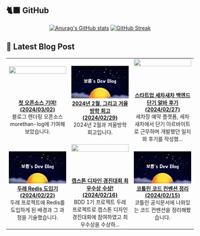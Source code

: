 ## 🐈‍⬛ GitHub

<div align = "center">
  
[![Anurag's GitHub stats](https://github-readme-stats.vercel.app/api?username=shkisme&rank_icon=github&include_all_commits=true&count_private=true&show_icons=true&theme=shades-of-purple&show=reviews,discussions_started,discussions_answered,prs_merged,prs_merged_percentage)](https://github.com/anuraghazra/github-readme-stats) 
[![GitHub Streak](https://streak-stats.demolab.com?user=shkisme&theme=shades-of-purple&card_width=350)](https://git.io/streak-stats)  
</div>

## 📝 Latest Blog Post

<table style="width: 100%; text-align: center;"><tbody><tr>
<td style="width: 25%;">
    <a href="https://shkisme.vercel.app/my-first-open-source-contribution">
        <img style="width: 100%; height: auto; aspect-ratio: 16 / 9;" src="https://www.notion.so/image/https%3A%2F%2Fprod-files-secure.s3.us-west-2.amazonaws.com%2Fb3f19c7d-afbd-41bb-a565-6804c04eb34f%2F34dc9f33-cd74-4355-9012-7d9ab326dc41%2FUntitled.png?table=block&id=1164db20-2210-4be5-90f3-d3c1be58b2f8&cache=v2"/><br/>
        <div align="center" style="font-weight: bold;">첫 오픈소스 기여! <br/> (2024/03/02)</div>
    </a>
    블로그 렌더링 오픈소스 morethan-log에 기여해보았습니다.
</td>
<td style="width: 25%;">
    <a href="https://shkisme.vercel.app/2024-02-log">
        <img style="width: 100%; height: auto; aspect-ratio: 16 / 9;" src="./myBlog.png"/><br/>
        <div align="center" style="font-weight: bold;">2024년 2월, 그리고 겨울방학 회고 <br/> (2024/02/29)</div>
    </a>
    2024년 2월과 겨울방학 회고입니다.
</td>
<td style="width: 25%;">
    <a href="https://shkisme.vercel.app/wash-car-new-car-part-time-job">
        <img style="width: 100%; height: auto; aspect-ratio: 16 / 9;" src="https://www.notion.so/image/https%3A%2F%2Fprod-files-secure.s3.us-west-2.amazonaws.com%2Fb3f19c7d-afbd-41bb-a565-6804c04eb34f%2F3fae906a-0ad5-4593-9d3f-af1f52c78380%2FDevTools_Slug.png?table=block&id=8b889b6c-bcf3-4f28-864a-e7bed6d3e179&cache=v2"/><br/>
        <div align="center" style="font-weight: bold;">스타트업 세차새차 백엔드 단기 알바 후기 <br/> (2024/02/27)</div>
    </a>
    세차장 예약 플랫폼, 세차새차에서 단기 아르바이트로 근무하며 개발했던 일지와 후기를 작성했...
</td>
</tr>
<tr>
<td style="width: 25%;">
    <a href="https://shkisme.vercel.app/doore-redis">
        <img style="width: 100%; height: auto; aspect-ratio: 16 / 9;" src="./myBlog.png"/><br/>
        <div align="center" style="font-weight: bold;">두레 Redis 도입기 <br/> (2024/02/22)</div>
    </a>
    두레 프로젝트에 Redis를 도입하게 된 배경과 그 과정을 기술했습니다.
</td>
<td style="width: 25%;">
    <a href="https://shkisme.vercel.app/capstone-design-awards">
        <img style="width: 100%; height: auto; aspect-ratio: 16 / 9;" src="https://www.notion.so/image/https%3A%2F%2Fprod-files-secure.s3.us-west-2.amazonaws.com%2Fb3f19c7d-afbd-41bb-a565-6804c04eb34f%2F84e4c8cc-ff81-45ef-b9e5-f1f359b9cead%2FIMG_2778.jpg?table=block&id=ce6b9093-b30b-4771-b07d-df9e3ddc4d0b&cache=v2"/><br/>
        <div align="center" style="font-weight: bold;">캡스톤 디자인 경진대회 최우수상 수상! <br/> (2024/02/16)</div>
    </a>
    BDD 1기 프로젝트 두레 프로젝트로 캡스톤 디자인 경진대회에 참여하였고 최우수상을 수상하...
</td>
<td style="width: 25%;">
    <a href="https://shkisme.vercel.app/kotlin-code-convention">
        <img style="width: 100%; height: auto; aspect-ratio: 16 / 9;" src="./myBlog.png"/><br/>
        <div align="center" style="font-weight: bold;">코틀린 코드 컨벤션 정리 <br/> (2024/02/15)</div>
    </a>
    코틀린 공식문서에 나와있는 코드 컨벤션을 정리해봤습니다.
</td>
</tr></tbody></table>
